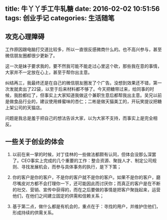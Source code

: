 title: 牛丫丫手工牛轧糖
date: 2016-02-02 10:51:56
tags: 创业手记
categories: 生活随笔
---

## 攻克心理障碍

工作原因跟电脑打交道比较多，所以一直很反感微商什么的。也不高兴参与，甚至微信朋友圈都很少更新了。

这一次是妹子要求我的，要不然我可能不能走过心里这个砍，那些我在意的事情，大家并不一定放在心上，甚至于帮你出主意。

纠结再三，我最终还是在自己的微信朋友圈发了个广告。没想到效果还不错，第一次发就卖出了22袋，以至于后来材料都不够了。今天把糖带过来，给同事的时候，我脸都红了，但事实上大家知道我做这个兼职生意后都帮我出主意。吴兄以前是做食品行业的，建议使用蜂蜜味的杏仁；二彬是做天猫美工的，开玩笑提议把糖上架公司的天猫店。

问题是我总是羞于把自己的想法告诉大家，以为大家不支持，而事实上是完全相反。

## 一些关于创业的体会

1. 以前在来一掌的时候，对丁佳林的一些做法都颇有认同，但体会没那么深罢了。CEO事实上完成的几个重要的工作：整合资源、聚拢人才、制定公司规则、寻找发展机会，而参与具体事务的执行，是下下策；

2. 你的客户是你的客户，不是你的客户就不是你的客户。如果不是你的客户，磨尽嘴皮对方都不会打理你一下，还可能因此而讨厌你；而真正的客户是在不断的社交、营销、宣传中获得的，而在之后要做的事情是把客户聚拢起来，运营他们，在他们之间建立固定的供需和信赖关系；

3. 基于第二点，做什么都是有机会的，重点在于：寻找的用户，并维护住他们，形成持续的供需关系。
